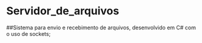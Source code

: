 # Servidor_de_arquivos
 
##Sistema para envio e recebimento de arquivos, desenvolvido em C# com o uso de sockets;

